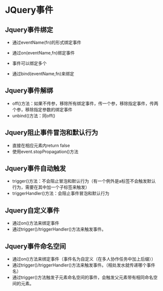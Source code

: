 # JQuery事件

## Jquery事件绑定

+ 通过eventName(fn)的形式绑定事件
+ 通过on(eventName,fn)绑定事件
+ 事件可以绑定多个

+ 通过bind(eventName,fn)来绑定



## Jquery事件解绑

+ off()方法：如果不传参，移除所有绑定事件，传一个参，移除指定事件，传两个参，移除指定参数的绑定事件
+ unbind()方法：同off()



## Jquery阻止事件冒泡和默认行为

+ 直接在相应元素内return false
+ 使用event.stopPropagation()方法



## Jquery事件自动触发

+ trigger()方法：不会阻止冒泡和默认行为（有一个例外是a标签不会触发默认行为，需要在其中加一个子标签来触发）
+ triggerHandler()方法：会阻止事件冒泡和默认行为



## Jquery自定义事件

+ 通过on()方法来绑定事件
+ 通过trigger()/triggerHandler()方法来触发事件。



## Jquery事件命名空间

+ 通过on()方法来绑定事件（事件名为自定义（在多人协作任务中加上后缀））
+ 通过trigger()/triggerHandler()方法来触发事件。（相处发水就传递哪个事件名）
+ 通过trigger()方法触发子元素命名空间的事件，会触发父元素带有相同命名空间的元素。





